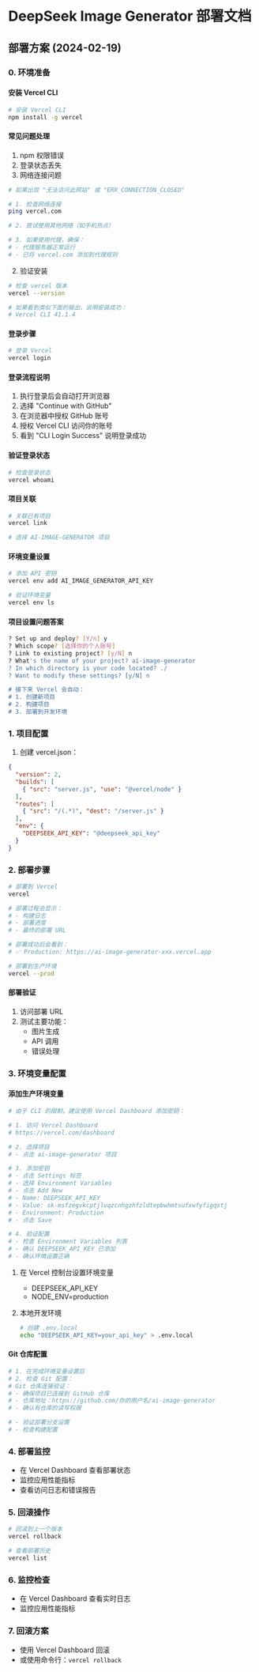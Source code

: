 # DeepSeek Image Generator 部署文档

## 部署方案 (2024-02-19)

### 0. 环境准备
#### 安装 Vercel CLI
```bash
# 安装 Vercel CLI
npm install -g vercel
```

#### 常见问题处理
1. npm 权限错误
2. 登录状态丢失
3. 网络连接问题
```bash
# 如果出现 "无法访问此网站" 或 "ERR_CONNECTION_CLOSED"

# 1. 检查网络连接
ping vercel.com

# 2. 尝试使用其他网络（如手机热点）

# 3. 如果使用代理，确保：
# - 代理服务器正常运行
# - 已将 vercel.com 添加到代理规则
```

2. 验证安装
```bash
# 检查 vercel 版本
vercel --version

# 如果看到类似下面的输出，说明安装成功：
# Vercel CLI 41.1.4
```

#### 登录步骤
```bash
# 登录 Vercel
vercel login
```

#### 登录流程说明
1. 执行登录后会自动打开浏览器
2. 选择 "Continue with GitHub"
3. 在浏览器中授权 GitHub 账号
4. 授权 Vercel CLI 访问你的账号
5. 看到 "CLI Login Success" 说明登录成功

#### 验证登录状态
```bash
# 检查登录状态
vercel whoami
```

#### 项目关联
```bash
# 关联已有项目
vercel link

# 选择 AI-IMAGE-GENERATOR 项目
```

#### 环境变量设置
```bash
# 添加 API 密钥
vercel env add AI_IMAGE_GENERATOR_API_KEY

# 验证环境变量
vercel env ls
```

#### 项目设置问题答案
```bash
? Set up and deploy? [Y/n] y
? Which scope? [选择你的个人账号]
? Link to existing project? [y/N] n
? What's the name of your project? ai-image-generator
? In which directory is your code located? ./
? Want to modify these settings? [y/N] n

# 接下来 Vercel 会自动：
# 1. 创建新项目
# 2. 构建项目
# 3. 部署到开发环境
```

### 1. 项目配置
1. 创建 vercel.json：
```json
{
  "version": 2,
  "builds": [
    { "src": "server.js", "use": "@vercel/node" }
  ],
  "routes": [
    { "src": "/(.*)", "dest": "/server.js" }
  ],
  "env": {
    "DEEPSEEK_API_KEY": "@deepseek_api_key"
  }
}
```

### 2. 部署步骤
```bash
# 部署到 Vercel
vercel

# 部署过程会显示：
# - 构建日志
# - 部署进度
# - 最终的部署 URL

# 部署成功后会看到：
# ✅ Production: https://ai-image-generator-xxx.vercel.app

# 部署到生产环境
vercel --prod
```

#### 部署验证
1. 访问部署 URL
2. 测试主要功能：
   - 图片生成
   - API 调用
   - 错误处理

### 3. 环境变量配置
#### 添加生产环境变量
```bash
# 由于 CLI 的限制，建议使用 Vercel Dashboard 添加密钥：

# 1. 访问 Vercel Dashboard
# https://vercel.com/dashboard

# 2. 选择项目
# - 点击 ai-image-generator 项目

# 3. 添加密钥
# - 点击 Settings 标签
# - 选择 Environment Variables
# - 点击 Add New
# - Name: DEEPSEEK_API_KEY
# - Value: sk-msfzegvkcptjlvqzcnhgzhfzldtepbwhmtsufxwfyfigqstj
# - Environment: Production
# - 点击 Save

# 4. 验证配置
# - 检查 Environment Variables 列表
# - 确认 DEEPSEEK_API_KEY 已添加
# - 确认环境设置正确
```

1. 在 Vercel 控制台设置环境变量
   - DEEPSEEK_API_KEY
   - NODE_ENV=production

2. 本地开发环境
   ```bash
   # 创建 .env.local
   echo "DEEPSEEK_API_KEY=your_api_key" > .env.local
   ```

#### Git 仓库配置
```bash
# 1. 在完成环境变量设置后
# 2. 检查 Git 配置：
# Git 仓库连接验证：
# - 确保项目已连接到 GitHub 仓库
# - 仓库地址：https://github.com/你的用户名/ai-image-generator
# - 确认有仓库的读写权限

# - 验证部署分支设置
# - 检查构建配置
```

### 4. 部署监控
- 在 Vercel Dashboard 查看部署状态
- 监控应用性能指标
- 查看访问日志和错误报告

### 5. 回滚操作
```bash
# 回滚到上一个版本
vercel rollback

# 查看部署历史
vercel list
```

### 6. 监控检查
- 在 Vercel Dashboard 查看实时日志
- 监控应用性能指标

### 7. 回滚方案
- 使用 Vercel Dashboard 回滚
- 或使用命令行：`vercel rollback` 